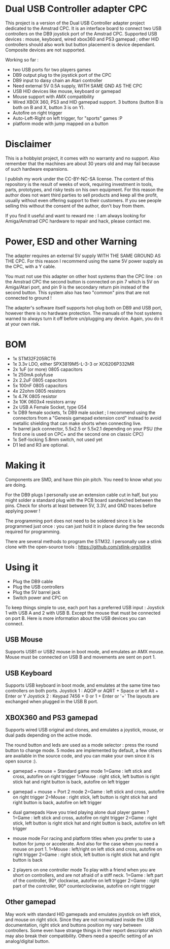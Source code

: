 # Dual USB Controller adapter CPC
This project is a version of the Dual USB Controller adapter project dedicated to the Amstrad CPC.
It is an interface board to connect two USB controllers on the DB9 joystick port of the Amstrad CPC.
Supported USB devices : mouse, keyboard, wired xbox360 and PS3 gamepad ; other HID controllers should also work but button placement is device dependant. Composite devices are not supported.

Working so far :
- two USB ports for two players games
- DB9 output plug to the joystick port of the CPC
- DB9 input to daisy chain an Atari controller
- Need external 5V 0.5A supply, WITH SAME GND AS THE CPC
- USB HID devices like mouse, keyboard or gamepad
- Mouse support with AMX compatibility
- Wired XBOX 360, PS3 and HID gamepad support. 3 buttons (button B is both on B and X, button 3 is on Y).
- Autofire on right trigger
- Auto-Left-Right on left trigger, for "sports" games :P
- platform mode with jump mapped on a button

# Disclaimer
This is a hobbyist project, it comes with no warranty and no support. Also remember that the machines are about 30 years old and may fail because of such hardware expansions.

I publish my work under the CC-BY-NC-SA license. The content of this repository is the result of weeks of work, requiring investment in tools, parts, prototypes, and risky tests on his own equipment. For this reason the author does not want third parties to sell products and keep all the profit, usually without even offering support to their customers. If you see people selling this without the consent of the author, don't buy from them.

If you find it useful and want to reward me : I am always looking for Amiga/Amstrad CPC hardware to repair and hack, please contact me.

# Power, ESD and other Warning
The adapter requires an external 5V supply WITH THE SAME GROUND AS THE CPC. For this reason I recommend using the same 5V power supply as the CPC, with a Y cable.

You must not use this adapter on other host systems than the CPC line : on the Amstrad CPC the second button is connected on pin 7 which is 5V on Amiga/Atari port, and pin 9 is the secondary return pin instead of the second button. This system also has two "common" pins that are not connected to ground !

The adapter's software itself supports hot-plug both on DB9 and USB port, however there is no hardware protection. The manuals of the host systems warned to always turn it off before un/plugging any device. Again, you do it at your own risk.

# BOM
- 1x STM32F205RCT6
- 1x 3.3v LDO, either SPX3819M5-L-3-3 or XC6206P332MR
- 2x 1uF (or more) 0805 capacitors
- 1x 250mA polyfuse
- 2x 2.2uF 0805 capacitors
- 5x 100nF 0805 capacitors
- 4x 22ohm 0805 resistors
- 1x 4.7K 0805 resistor
- 3x 10K 0603x4 resistors array
- 2x USB A Female Socket, type G54
- 1x DB9 female sockets, 1x DB9 male socket ; I recommend using the connectors from a "Genesis gamepad extension cord" instead to avoid metallic shielding that can make shorts when connecting live.
- 1x barrel jack connector, 5.5x2.5 or 5.5x2.1 depending on your PSU (the first one is used on CPC+ and the second one on classic CPC)
- 1x Self-locking 5.8mm switch, not used yet
- D1 led and R3 are optional.

# Making it
Components are SMD, and have thin pin pitch. You need to know what you are doing.

For the DB9 plugs I personally use an extension cable cut in half, but you might solder a standard plug with the PCB board sandwiched between the pins.
Check for shorts at least between 5V, 3.3V, and GND traces before applying power !

The programming port does not need to be soldered since it is be programmed just once : you can just hold it in place during the few seconds required for programming.

There are several methods to program the STM32. I personally use a stlink clone with the open-source tools : https://github.com/stlink-org/stlink

# Using it
- Plug the DB9 cable
- Plug the USB controllers
- Plug the 5V barrel jack
- Switch power and CPC on

To keep things simple to use, each port has a preferred USB input : Joystick 1 with USB A and 2 with USB B. Except the mouse that must be connected on port B.
Here is more information about the USB devices you can connect.

## USB Mouse
Supports USB1 or USB2 mouse in boot mode, and emulates an AMX mouse.
Mouse must be connected on USB B and movements are sent on port 1.

## USB Keyboard
Supports USB keyboard in boot mode, and emulates at the same time two controllers on both ports.
Joystick 1 : AQOP or AQRT + Space or left Alt + Enter or Y
Joystick 2 : Keypad 7456 + 0 or 1 + Enter or '+'
The layouts are exchanged when plugged in the USB B port.

## XBOX360 and PS3 gamepad
Supports wired USB original and clones, and emulates a joystick, mouse, or dual pads depending on the active mode.

The round button and leds are used as a mode selector : press the round button to change mode.
5 modes are implemented by default, a few others are available in the source code, and you can make your own since it is open source :).

- gamepad + mouse = Standard game mode
1=Game : left stick and cross, autofire on right trigger
1=Mouse : right stick, left button is right stick hat and right button is back, autofire on left trigger

- gamepad + mouse = Port 2 mode
2=Game : left stick and cross, autofire on right trigger
2=Mouse : right stick, left button is right stick hat and right button is back, autofire on left trigger

- dual gamepads
Have you tried playing alone dual player games ?
1=Game : left stick and cross, autofire on right trigger
2=Game : right stick, left button is right stick hat and right button is back, autofire on left trigger

- mouse mode
For racing and platform titles when you prefer to use a button for jump or accelerate. And also for the case when you need a mouse on port 1.
1=Mouse : left/right on left stick and cross, autofire on right trigger
2=Game : right stick, left button is right stick hat and right button is back

- 2 players on one controller mode
To play with a friend when you are short on controllers, and are not afraid of a stiff neck.
1=Game : left part of the controller, 90° clockwise, autofire on left trigger
2=Game : right part of the controller, 90° counterclockwise, autofire on right trigger

## Other gamepad
May work with standard HID gamepads and emulates joystick on left stick, and mouse on right stick.
Since they are not normalized inside the USB documentation, right stick and buttons position my vary between controllers. Some even have strange things in their report descriptor which may also break their compatibility. Others need a specific setting of an analog/digital button.

